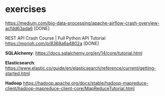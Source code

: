# exercises

https://medium.com/big-data-processing/apache-airflow-crash-overview-acfdd63ada6 [DONE]

REST API Crash Course | Full Python API Tutorial  https://morioh.com/p/8368a6a4802a [DONE]

**SQLAlchemy**:
https://docs.sqlalchemy.org/en/14/core/tutorial.html

**Elasticsearch**:
https://www.elastic.co/guide/en/elasticsearch/reference/current/getting-started.html


**Hadoop**
https://hadoop.apache.org/docs/stable/hadoop-mapreduce-client/hadoop-mapreduce-client-core/MapReduceTutorial.html
